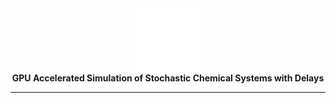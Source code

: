 <div align="center">
  <a href="https://github.com/vermillion-simulator/bare">
    <img src="./logo.png" style = "width: 10vw; min-width: 100px;" alt="vermillion-bare logo"/>
  </a>
  <br />
  <strong>GPU Accelerated Simulation of Stochastic Chemical Systems with Delays</strong>
</div>

<div align="center">

---

</div>

